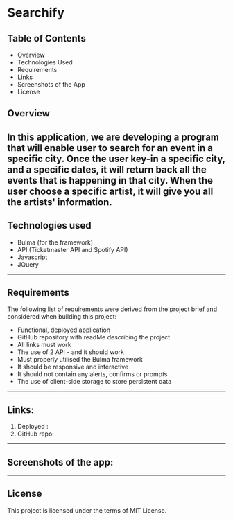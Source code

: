# Searchify

## Table of Contents

- Overview
- Technologies Used
- Requirements
- Links
- Screenshots of the App
- License



## Overview
In this application, we are developing a program that will enable user to search for an event in a specific city.
Once the user key-in a specific city, and a specific dates, it will return back all the events that is happening in that city.
When the user choose a specific artist, it will give you all the artists' information.
---

## Technologies used
- Bulma (for the framework)
- API (Ticketmaster API and Spotify API)
- Javascript
- JQuery
---

## Requirements

The following list of requirements were derived from the project brief and considered when building this project:
- Functional, deployed application
- GitHub repository with readMe describing the project
- All links must work
- The use of 2 API - and it should work
- Must properly utilised the Bulma framework
- It should be responsive and interactive
- It should not contain any alerts, confirms or prompts
- The use of client-side storage to store persistent data
---

## Links:

1. Deployed :
2. GitHub repo: 
---

## Screenshots of the app:



---
## License
This project is licensed under the terms of MIT License.
